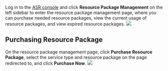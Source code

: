 Log in to the [ASR console](https://console.cloud.tencent.com/asr) and click **Resource Package Management** on the left sidebar to enter the resource package management page, where you can purchase needed resource packages, view the current usage of resource packages, and view expired resource packages.
![](https://main.qcloudimg.com/raw/5a2c68dd6cbf16713163c82025f0047a.png)

## Purchasing Resource Package
On the resource package management page, click **Purchase Resource Package**, select the service type and resource package on the page redirected to, and click **Purchase Now**.
![](https://main.qcloudimg.com/raw/ad10ff3ad42969aa0f40161022be8cd4.png)

